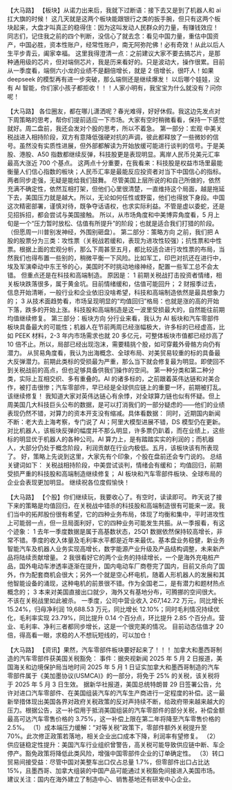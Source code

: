 【大马路】
【板块】从诺力出来后，我就下过断语：接下去又是到了机器人和 ai 扛大旗的时候！
这几天就是这两个板块能跟银行之类的扳手腕，但只有这两个板块起来，大盘才叫真正的稳得住：因为这叫发动人民群众的力量，有赚钱效应！
同志们，记住我之前的四个判断，没信心了就去念：看见中国力量，重估中国资产，中国必胜，资本性账户，经常性账户，南无阿弥陀佛！必有奇效！从此以后人生平步青云，阖家幸福。
这里我得澄清一点：之前建议大家不要去搞芯片，是那种通用级的芯片，但对端侧芯片，我是历来看好的。只是波动大，操作很累。目前从一季度看，端侧六小龙的业绩不是翻倍增长，就是 2 倍增长，很吓人！如果 deepseek 的模型再有进一步突破，那么端侧还是继续爆发！ 以后哪个娃娃，没有 AI 智能，你们家小孩子都拒收！！！人家小明有，我宝宝为什么就没有？问你呢！

【大马路】
各位圈友，都在哪儿潇洒呢？春光难得，好好休假。我这边先发点对下周策略的思考，帮你们提前适应一下市场。大家有空时稍微看看，保持一下感觉就好。周二盘前，我还会发对个股的思考，所以不着急。
第一部分：宏观
中美关税战进入相持阶段，双方有意降低强硬对抗的声调，彼此都释放了一些微妙的信号。虽然没有实质性进展，但外部都解读为开始放缓可能进行谈判的信号。于是美股、港股、A50 指数都继续反弹，科技股更是表现明显。离岸人民币兑美元汇率最高大涨近 700 个基点。
这两点十分重要，在我看来：科技股是权益市场里最能衡量人们信心指数的板块；人民币汇率是最能反应投资者对当下中国信心的指标。两者同步走强，无疑是能给我们鼓舞。
尽管美国上层所说的和自己所做的，依然充满不确定性，依然互相打架，但他们心里很清楚，一直维持这个局面，越是拖延下去，美国压力就是越大。所以，无论如何任性或野蛮，他们也得放下身段。中国这次精密部署，谨慎对待，既争夺话语权，也求实际利益。不管是虚以委蛇，还是见招拆招，都会尝试与美国接触。
所以，从市场角度和中美博弈角度看，5 月上旬是一个“压力暂时放松、估值有所提升”的阶段；也就是适合我们打猎的阶段。（但愿周一川普别发神经，外围别砸盘）。
第二部分：策略方向
之前，我们把 A 股的股票分为三类：攻性票（关税战若缓和，表现为进攻性较强）；抗性票和中性票。根据上面的宏观分析，那么下周甚至五月，都比较适合进行攻性票的布局，当然我们也得布置一些别的，稍微平衡一下风险。比如军工，印巴对抗还在进行中，埃及军演牵动中东王爷的心，美国时不时挑动地缘神经，配置一些军工总不会太错。
但重点还是在科技和高端制造。
原因是：
1 前期关税战打击投资者情绪，相关板块跌落很多，属于黄金坑。目前情绪缓和，估值可能回升；
2 财报季过去，信息开始清晰，一般行业和企业依旧没啥希望，科技和高端制造依然是最具想象力的；
3 从技术面趋势看，市场呈现明显的“均值回归”格局：也就是涨的高的开始下落，跌多的开始上涨。科技股和高端制造是这一波里受损最大的，自然能往前期均值继续修复。
第三部分：板块方向
分行业来看，我认为 AI 板块和汽车零部件板块具备最大的可能性；机器人在节前两周已经涨幅极大，许多标的已经虚高，比如 PEEK 材料，2-3 年内市场需求也就 20 多亿元，可整体板块市值都已经炒高了 10 倍不止。所以，局部已经出现泡沫，需要精挑个股，如可穿戴外骨骼方向仍有潜力。
从贸易角度看，我认为出海概念、全球布局、对美贸易较重的标的具备最大反弹潜力。前期此类标的受损最为严重，那么当下就会修复最为明显。即使回不到关税战前的高点，但也足够具备供我们操作的空间。
第一种分类和第二种分类，实际上互相交织、多有重叠的。AI 的诸多标的，之前跟着英伟达链和对美合作，被打击很惨；汽车零部件，早已经是全球供应链上的重要一环，前期被打乱。该继续修复！
我知道大家对英伟达链心有余悸，对全球算力链也似有怀疑。但上周美国几大科技巨头公布的数据，是可以打消我们的一部分疑虑的——他们的业绩表现仍然不错，对算力的资本开支没有缩减。具体看数据：
同时，近期国内新闻不断：老大去上海考察，专门说了 AI；阿里大模型进展不错，DS 模型仍在更新。
对比机器人，该板块反弹的幅度并不那么明显，许多票仍趴着，而在业绩上，这些标的明显优于机器人的各种公司。AI 算力上，是有踏踏实实的利润的；而机器人，大部分仍处于概念阶段，利润贡献在行业内极低。五月，该板块该有所表现了。
好，策略上先说到这里，大家先有个印象，个股在盘前还会专门说的。
总结关键词如下：
关税战相持阶段，中美尝试谈判，情绪会有缓和；
均值回归，前期受损严重的科技股和高端制造继续修复；
AI 板块和汽车零部件板块、全球布局的企业会表现更加明显。
继续祝各位度假愉快！

【大马路】
【个股】你们继续玩，我要收心了。有空时，读读即可。
昨天说了接下来的策略是均值回归，在关税战中错杀的科技股和高端制造很有可能来一波。我们当中的拓邦股份很有希望，它的四种业务布局，体现了均衡和集中，平时进攻性上可能弱一点，但一旦局面利好，它的四种业务可能发生共振。从一季报看，有这个迹象：
1 去年一季度数据是属于高基数状态，25Q1 数据依然保持较高增长，非常不错。季度的收入体量及毛利率水平都是近年来最优。基本盘业务稳健，新业务智能汽车及机器人业务实现高增长，数字能源产业升级及产品结构调整，未来新产品将陆续贡献增量。
2 我很看好它的两个业务的持续增长，一个是海外充电桩产品，国外电动车渗透率逐渐在提升，国内电动车厂商卷完了国内，目前又杀向了国外，作为配套商机会很大；另外一个就是空心杯电机，随着人形机器人的发展和其他智能设备的涌现，这种电机的前景很不错。作为全国老二，是有潜力和题材热点概念的；
3 本来对美国直接出口就少，海外又有基地分布，可腾挪的空间很大。不该在关税战里如此被杀。
一季度，公司中营业收入 267,142.72 万元，同比增长 15.24%，归母净利润 19,688.53 万元，同比增长 12.10%；同时毛利情况持续优化，毛利率实现 23.79%，同比提升 0.14 个百分点，环比提升 2.85 个百分点。营业、毛利率、净利三者都同步增长，这是一个很完美的情况。
目前动态估值才 20 倍，得高看一眼，求稳的人不想玩短线的，可以加仓！

【大马路】
【资讯】果然，汽车零部件板块要好起来了！！！
加拿大和墨西哥制造的汽车零部件获美国关税豁免：
事件：据央视新闻 2025 年 5 月 2 日报道，美国海关和边境保护局当地时间 2025 年 5 月 1 日证实加拿大和墨西哥制造的汽车零部件属于《美加墨协议(USMCA)》的一部分，将免于 25% 的关税，该关税将于 2025 年 5 月 3 日生效。
据新华社报道，美国总统特朗普 29 日签署公告，允许对进口汽车零部件、在美国组装汽车的汽车生产商进行一定程度的补偿。这一最新举措体现出美国各界对政府关税政策的反对声持续不断，给政府带来越来越大的压力。根据公告，这一补偿用于抵消美国组装的汽车零部件的部分关税，补偿金额最高可达汽车零售价格的 3.75%，这一补偿上限在第二年将降至汽车零售价格的 2.5%。
（1）成本端压力缓解：“对等关税”政策下，零部件额外关税提升至 70%。此次修正政策若落地，相关企业出口成本下降，利润率有望修复。
（2）供应链稳定性提升：美国汽车行业组织曾警告，高关税可能导致供应链中断、车企停产。豁免政策将降低此类风险，增强中国零部件企业的订单确定性。
（3）转口贸易间接受益：尽管中国对美整车出口仅占总量 1.7%，但零部件出口占比达 15%，且墨西哥、加拿大组装的中国产品可能通过关税豁免间接进入美国市场。
建议关注：国内在海外建立了制造中心、销售基地还有研发中心企业。

